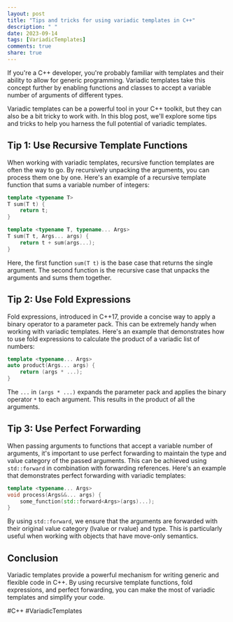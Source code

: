 ```yaml
---
layout: post
title: "Tips and tricks for using variadic templates in C++"
description: " "
date: 2023-09-14
tags: [VariadicTemplates]
comments: true
share: true
---
```


If you're a C++ developer, you're probably familiar with templates and their ability to allow for generic programming. Variadic templates take this concept further by enabling functions and classes to accept a variable number of arguments of different types.

Variadic templates can be a powerful tool in your C++ toolkit, but they can also be a bit tricky to work with. In this blog post, we'll explore some tips and tricks to help you harness the full potential of variadic templates.

## Tip 1: Use Recursive Template Functions

When working with variadic templates, recursive function templates are often the way to go. By recursively unpacking the arguments, you can process them one by one. Here's an example of a recursive template function that sums a variable number of integers:

```cpp
template <typename T>
T sum(T t) {
    return t;
}

template <typename T, typename... Args>
T sum(T t, Args... args) {
    return t + sum(args...);
}
```

Here, the first function `sum(T t)` is the base case that returns the single argument. The second function is the recursive case that unpacks the arguments and sums them together.

## Tip 2: Use Fold Expressions

Fold expressions, introduced in C++17, provide a concise way to apply a binary operator to a parameter pack. This can be extremely handy when working with variadic templates. Here's an example that demonstrates how to use fold expressions to calculate the product of a variadic list of numbers:

```cpp
template <typename... Args>
auto product(Args... args) {
    return (args * ...);
}
```

The `...` in `(args * ...)` expands the parameter pack and applies the binary operator `*` to each argument. This results in the product of all the arguments.

## Tip 3: Use Perfect Forwarding

When passing arguments to functions that accept a variable number of arguments, it's important to use perfect forwarding to maintain the type and value category of the passed arguments. This can be achieved using `std::forward` in combination with forwarding references. Here's an example that demonstrates perfect forwarding with variadic templates:

```cpp
template <typename... Args>
void process(Args&&... args) {
    some_function(std::forward<Args>(args)...);
}
```

By using `std::forward`, we ensure that the arguments are forwarded with their original value category (lvalue or rvalue) and type. This is particularly useful when working with objects that have move-only semantics.

## Conclusion

Variadic templates provide a powerful mechanism for writing generic and flexible code in C++. By using recursive template functions, fold expressions, and perfect forwarding, you can make the most of variadic templates and simplify your code.

#C++ #VariadicTemplates